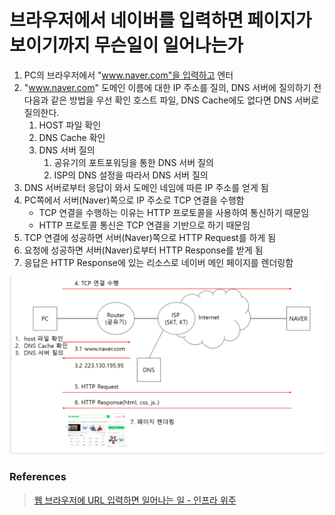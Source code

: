# 브라우저에서 네이버를 입력하면 페이지가 보이기까지 무슨일이 일어나는가

1. PC의 브라우저에서 "www.naver.com"을 입력하고 엔터
2. "www.naver.com" 도메인 이름에 대한 IP 주소를 질의, DNS 서버에 질의하기 전 다음과 같은 방법을 우선 확인 호스트 파일, DNS Cache에도 없다면 DNS 서버로 질의한다.
    1.  HOST 파일 확인
    2.  DNS Cache 확인
    3.  DNS 서버 질의
        1.  공유기의 포트포워딩을 통한 DNS 서버 질의
        2.  ISP의 DNS 설정을 따라서 DNS 서버 질의
3. DNS 서버로부터 응답이 와서 도메인 네임에 따른 IP 주소를 얻게 됨
4. PC쪽에서 서버(Naver)쪽으로 IP 주소로 TCP 연결을 수행함
    -   TCP 연결을 수행하는 이유는 HTTP 프로토콜을 사용하여 통신하기 때문임
    -   HTTP 프로토콜 통신은 TCP 연결을 기반으로 하기 때문임
5. TCP 연결에 성공하면 서버(Naver)쪽으로 HTTP Request를 하게 됨
6. 요청에 성공하면 서버(Naver)로부터 HTTP Response를 받게 됨
7. 응답은 HTTP Response에 있는 리소스로 네이버 메인 페이지를 렌더링함

![](img/img.png)

### References

> [웹 브라우저에 URL 입력하면 일어나는 일 - 인프라 위주](https://www.youtube.com/watch?v=GAyZ_QgYYYo&t=1s)